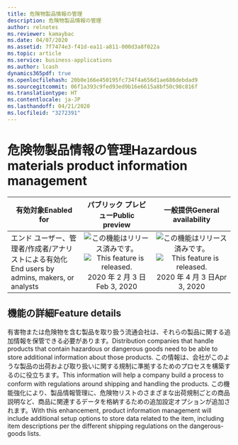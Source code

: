 ```yaml
---
title: 危険物製品情報の管理
description: 危険物製品情報の管理
author: relnotes
ms.reviewer: kamaybac
ms.date: 04/07/2020
ms.assetid: 7f7474e3-f41d-ea11-a811-000d3a8f022a
ms.topic: article
ms.service: business-applications
ms.author: lcash
dynamics365pdf: true
ms.openlocfilehash: 20b0e166e450195fc734f4a656d1ae686debdad9
ms.sourcegitcommit: 06f1a393c9fed93ed9b16e6615a8bf50c98c816f
ms.translationtype: HT
ms.contentlocale: ja-JP
ms.lasthandoff: 04/21/2020
ms.locfileid: "3272391"
---
```

# <a name="hazardous-materials-product-information-management"></a><span data-ttu-id="e13c7-103">危険物製品情報の管理</span><span class="sxs-lookup"><span data-stu-id="e13c7-103">Hazardous materials product information management</span></span>


| <span data-ttu-id="e13c7-104">有効対象</span><span class="sxs-lookup"><span data-stu-id="e13c7-104">Enabled for</span></span>    |  <span data-ttu-id="e13c7-105">パブリック プレビュー</span><span class="sxs-lookup"><span data-stu-id="e13c7-105">Public preview</span></span> | <span data-ttu-id="e13c7-106">一般提供</span><span class="sxs-lookup"><span data-stu-id="e13c7-106">General availability</span></span> | 
| ---------- | :----------: |:----------: |
|<span data-ttu-id="e13c7-107">エンド ユーザー、管理者/作成者/アナリストによる有効化</span><span class="sxs-lookup"><span data-stu-id="e13c7-107">End users by admins, makers, or analysts</span></span>|<span data-ttu-id="e13c7-108">![この機能はリリース済みです。](/dynamics365-release-plan/media/green-checkmark.png "この機能はリリース済みです。")</span><span class="sxs-lookup"><span data-stu-id="e13c7-108">![This feature is released.](/dynamics365-release-plan/media/green-checkmark.png "This feature is released.")</span></span> <span data-ttu-id="e13c7-109">2020 年 2 月 3 日</span><span class="sxs-lookup"><span data-stu-id="e13c7-109">Feb 3, 2020</span></span>| <span data-ttu-id="e13c7-110">![この機能はリリース済みです。](/dynamics365-release-plan/media/green-checkmark.png "この機能はリリース済みです。")</span><span class="sxs-lookup"><span data-stu-id="e13c7-110">![This feature is released.](/dynamics365-release-plan/media/green-checkmark.png "This feature is released.")</span></span> <span data-ttu-id="e13c7-111">2020 年 4 月 3 日</span><span class="sxs-lookup"><span data-stu-id="e13c7-111">Apr 3, 2020</span></span>|






## <a name="feature-details"></a><span data-ttu-id="e13c7-112">機能の詳細</span><span class="sxs-lookup"><span data-stu-id="e13c7-112">Feature details</span></span>
<!--feature detail start -->
<span data-ttu-id="e13c7-113">有害物または危険物を含む製品を取り扱う流通会社は、それらの製品に関する追加情報を保管できる必要があります。</span><span class="sxs-lookup"><span data-stu-id="e13c7-113">Distribution companies that handle products that contain hazardous or dangerous goods need to be able to store additional information about those products.</span></span> <span data-ttu-id="e13c7-114">この情報は、会社がこのような製品の出荷および取り扱いに関する規制に準拠するためのプロセスを構築するのに役立ちます。</span><span class="sxs-lookup"><span data-stu-id="e13c7-114">This information will help a company build a process to conform with regulations around shipping and handling the products.</span></span> <span data-ttu-id="e13c7-115">この機能強化により、製品情報管理に、危険物リストのさまざまな出荷規制ごとの商品説明など、商品に関連するデータを格納するための追加設定オプションが追加されます。</span><span class="sxs-lookup"><span data-stu-id="e13c7-115">With this enhancement, product information management will include additional setup options to store data related to the item, including item descriptions per the different shipping regulations on the dangerous-goods lists.</span></span> 

<!--![Hazardous materials setup](media/hazardous-materials-product-information-management-1.png "Hazardous materials setup")-->
<!--feature detail end -->









